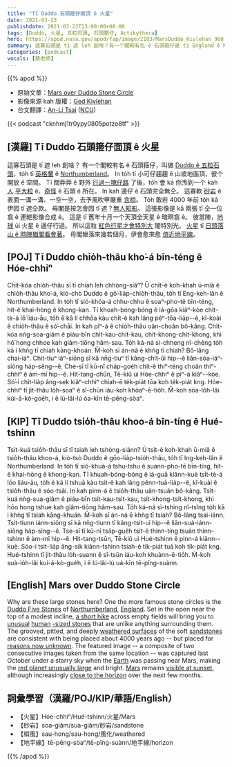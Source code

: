 ```yaml
---
title: "Tī Duddo 石頭箍仔面頂 ê 火星"
date: 2021-03-23
publishdate: 2021-03-23T13:00:00+08:00
tags: [Duddo, 火星, 五粒石頭, 石頭箍仔, Antikythera]
hero: https://apod.nasa.gov/apod/fap/image/2103/MarsDuddo_Kivlehan_960.jpg
summary: 這寡石頭是 tī 遮 leh 創啥？有一个閣較有名 ê 石頭箍仔是 tī England ê Northumberland 一个叫做 Duddo ê 五粒石頭 ê 所在。
categories: [podcast]
vocals: [蔡老師]
---
```


{{% apod %}}

- 原始文章：[Mars over Duddo Stone Circle](https://apod.nasa.gov/apod/ap210323.html)
- 影像來源 kah 版權：[Ged Kivlehan](mailto:gedtkay@yahoo.dot.co.dot.uk)
- 台文翻譯：[An-Li Tsai](mailto:thianbun.taigi@gmail.com) ([NCU](https://www.astro.ncu.edu.tw))

{{< podcast "cknhmj1tr0ypy0805potzo8tf" >}}

## [漢羅] Tī Duddo 石頭箍仔面頂 ê 火星

這寡石頭是 tī 遮 leh 創啥？
有一个閣較有名 ê 石頭箍仔，叫做 [Duddo ê 五粒石頭][Duddo Five Stones]，to̍h tī [英格蘭][England] ê [Northumberland][Northumberland]。
In to̍h tī 小可仔趨趨 ê 山坡地面頂，彼个開放 ê 空間。
Tī 闊莽莽 ê 野外 [行過一塊仔路][a short hike] 了後，to̍h 會 kā 你𤆬到一个 kah [人][human] [平大粒][-sized stones] ê、[奇怪][unusual] ê 石頭 ê 所在。
In kah 邊仔 ê 石頭完全無仝。
這寡軟 [砂岩][sandstones] ê 表面一溝一溝、一空一空，去予風吹甲嚴重 [含梢][weathered surfaces]。
To̍h 敢若 4000 年前 to̍h kā 伊囥 tī 遮仝款。
毋閣是按怎會囥 tī 遮？[無人知影][reasons now unknown]。
這張影像是 kā 兩張 tī 仝一位翕 ê 連紲影像合成 ê。
這是 tī 舊年十月一个天頂全天星 ê 暗暝翕 ê。
彼當陣，[地球][Earth] ùi 火星 ê 邊仔行過。
所以這粒 [紅色行星才會特別大][red planet unusually large] 閣特別光。
[火星][Mars] tī [日頭落山 ê 時陣猶閣看會著][visible at sunset]。
毋閣紲落來幾若個月，伊會愈來愈 [倚近地平線][close to the horizon]。

## [POJ] Tī Duddo chio̍h-thâu kho͘-á bīn-téng ê Hóe-chhiⁿ

Chi̍t-kóa chio̍h-thâu sī tī chiah leh chhòng-siáⁿ?
Ū chi̍t-ê koh-khah ū-miâ ê chio̍h-thâu kho͘-á, kiò-chò Duddo ê gō͘-lia̍p-chio̍h-thâu, to̍h tī Eng-keh-lân ê Northumberland.
In to̍h tī sió-khóa-á chhu-chhu ê soaⁿ-pho-tē bīn-téng, hit-ê khai-hòng ê khong-kan.
Tī khoah-bóng-bóng ê iá-gōa kiâⁿ-kòe chi̍t-tè-á lō͘ liáu-āu, to̍h ē kā lí chhōa kàu chi̍t-ê kah lâng pêⁿ-tōa-lia̍p--ê, kî-koài ê chio̍h-thâu ê só͘-chāi.
In kah piⁿ-á ê chio̍h-thâu oân-choân bô-kâng.
Chi̍t-kóa nǹg-soa-giâm ê piáu-bīn chi̍t-kau-chi̍t-kau, chi̍t-khong-chi̍t-khong, khì hō͘ hong chhoe kah giâm-tiōng hâm-sau.
To̍h ká-ná sì-chheng nî-chêng to̍h kā i khǹg tī chiah kāng-khoán.
M̄-koh sī án-ná ē khǹg tī chiah? Bô-lâng chai-iáⁿ.
Chit-tiuⁿ iáⁿ-siōng sī kā nn̄g-tiuⁿ tī kâng-chi̍t-ūi hip--ê liân-sòa-iáⁿ-siōng ha̍p-sêng--ê.
Che-sī tī kū-nî cha̍p-goe̍h chi̍t-ê thiⁿ-téng choân thiⁿ-chhiⁿ ê àm-mî hip--ê.
Hit-tang-chūn, Tē-kiû ùi Hóe-chhiⁿ ê piⁿ-á kiâⁿ--kòe.
Só͘-í chi̍t-lia̍p âng-sek kiâⁿ-chhiⁿ chiah-ē te̍k-pia̍t tōa koh te̍k-pia̍t kng.
Hóe-chhiⁿ tī ji̍t-thâu lo̍h-soaⁿ ê sî-chūn iáu-koh khòaⁿ-ē-tio̍h.
M̄-koh sòa-lo̍h-lâi kúi-ā-kò-goe̍h, i ē lú-lâi-lú óa-kīn tē-pêng-sòaⁿ.

## [KIP] Tī Duddo tsio̍h-thâu khoo-á bīn-tíng ê Hué-tshinn

Tsi̍t-kuá tsio̍h-thâu sī tī tsiah leh tshòng-siánn?
Ū tsi̍t-ê koh-khah ū-miâ ê tsio̍h-thâu khoo-á, kiò-tsò Duddo ê gōo-lia̍p-tsio̍h-thâu, to̍h tī Ing-keh-lân ê Northumberland.
In to̍h tī sió-khuá-á tshu-tshu ê suann-pho-tē bīn-tíng, hit-ê khai-hòng ê khong-kan.
Tī khuah-bóng-bóng ê iá-guā kiânn-kuè tsi̍t-tè-á lōo liáu-āu, to̍h ē kā lí tshuā kàu tsi̍t-ê kah lâng pênn-tuā-lia̍p--ê, kî-kuài ê tsio̍h-thâu ê sóo-tsāi.
In kah pinn-á ê tsio̍h-thâu uân-tsuân bô-kâng.
Tsi̍t-kuá nǹg-sua-giâm ê piáu-bīn tsi̍t-kau-tsi̍t-kau, tsi̍t-khong-tsi̍t-khong, khì hōo hong tshue kah giâm-tiōng hâm-sau.
To̍h ká-ná sì-tshing nî-tsîng to̍h kā i khǹg tī tsiah kāng-khuán.
M̄-koh sī án-ná ē khǹg tī tsiah? Bô-lâng tsai-iánn.
Tsit-tiunn iánn-siōng sī kā nn̄g-tiunn tī kâng-tsi̍t-uī hip--ê liân-suà-iánn-siōng ha̍p-sîng--ê.
Tse-sī tī kū-nî tsa̍p-gue̍h tsi̍t-ê thinn-tíng tsuân thinn-tshinn ê àm-mî hip--ê.
Hit-tang-tsūn, Tē-kiû uì Hué-tshinn ê pinn-á kiânn--kuè.
Sóo-í tsi̍t-lia̍p âng-sik kiânn-tshinn tsiah-ē ti̍k-pia̍t tuā koh ti̍k-pia̍t kng.
Hué-tshinn tī ji̍t-thâu lo̍h-suann ê sî-tsūn iáu-koh khuànn-ē-tio̍h.
M̄-koh suà-lo̍h-lâi kuí-ā-kò-gue̍h, i ē lú-lâi-lú uá-kīn tē-pîng-suànn.

## [English] Mars over Duddo Stone Circle

Why are these large stones here? One the more famous stone circles is the [Duddo Five Stones][Duddo Five Stones] of [Northumberland][Northumberland], [England][England]. Set in the open near the top of a modest incline, [a short hike][a short hike] across empty fields will bring you to [unusual][unusual] [human][human] [-sized stones][-sized stones] that are unlike anything surrounding them. The grooved, pitted, and deeply [weathered surfaces][weathered surfaces] of the soft [sandstones][sandstones] are consistent with being placed about 4000 years ago -- but placed for [reasons now unknown][reasons now unknown]. The featured image -- a composite of two consecutive images taken from the same location -- was captured last October under a starry sky when the [Earth][Earth] was passing near Mars, making the [red planet unusually large][red planet unusually large] and bright. [Mars][Mars] remains [visible at sunset][visible at sunset], although increasingly [close to the horizon][close to the horizon] over the next few months.

## 詞彙學習（漢羅/POJ/KIP/華語/English）

- 【火星】Hóe-chhiⁿ/Hué-tshinn/火星/Mars
- 【砂岩】soa-giâm/sua-giâm/砂岩/sandstone
- 【梢風】sau-hong/sau-hong/風化/weathered
- 【地平線】tē-pêng-sòaⁿ/tē-pîng-suànn/地平線/horizon

{{% /apod %}}

[Duddo Five Stones]: https://en.wikipedia.org/wiki/Duddo_Five_Stones
[Northumberland]: https://youtu.be/3aRLHb8Wa0U
[England]: https://en.wikipedia.org/wiki/England
[a short hike]: https://youtu.be/LyPhlCXgJ3c
[unusual]: https://youtu.be/9qnSmkJj9s4
[human]: https://apod.nasa.gov/apod/ap190818.html
[-sized stones]: https://youtu.be/9qnSmkJj9s4
[weathered surfaces]: https://youtu.be/yxKRnkrO8sA
[sandstones]: https://en.wikipedia.org/wiki/Sandstone
[reasons now unknown]: https://www.northumberlandarchives.com/2020/07/13/the-duddo-stones/
[Earth]: https://solarsystem.nasa.gov/planets/earth/overview/
[red planet unusually large]: https://apod.nasa.gov/apod/ap201006.html
[Mars]: https://solarsystem.nasa.gov/planets/mars/overview/
[visible at sunset]: https://solarsystem.nasa.gov/resources/2581/whats-up-march-2021-video/
[close to the horizon]: https://apod.nasa.gov/apod/ap151126.html
